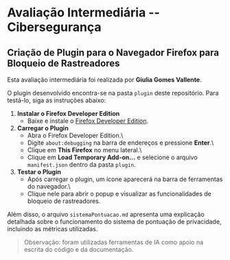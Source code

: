 # Avaliação Intermediária -- Cibersegurança

## Criação de Plugin para o Navegador Firefox para Bloqueio de Rastreadores

Esta avaliação intermediária foi realizada por **Giulia Gomes
Vallente**.

O plugin desenvolvido encontra-se na pasta `plugin` deste repositório.
Para testá-lo, siga as instruções abaixo:

1.  **Instalar o Firefox Developer Edition**
    -   Baixe e instale o [Firefox Developer
        Edition](https://www.mozilla.org/pt-BR/firefox/developer/).
2.  **Carregar o Plugin**
    -   Abra o Firefox Developer Edition.\
    -   Digite `about:debugging` na barra de endereços e pressione
        **Enter**.\
    -   Clique em **This Firefox** no menu lateral.\
    -   Clique em **Load Temporary Add-on...** e selecione o arquivo
        `manifest.json` dentro da pasta `plugin`.
3.  **Testar o Plugin**
    -   Após carregar o plugin, um ícone aparecerá na barra de
        ferramentas do navegador.\
    -   Clique nele para abrir o popup e visualizar as funcionalidades
        de bloqueio de rastreadores.

Além disso, o arquivo `sistemaPontuacao.md` apresenta uma explicação
detalhada sobre o funcionamento do sistema de pontuação de privacidade,
incluindo as métricas utilizadas.

> Observação: foram utilizadas ferramentas de IA como apoio na escrita
> do código e da documentação.